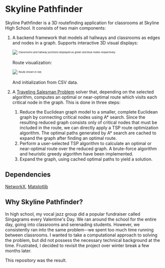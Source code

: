 # Skyline Pathfinder

Skyline Pathfinder is a 3D routefinding application for classrooms at Skyline High School. It consists of two main components:
1. A backend framework that models all hallways and classrooms as edges and nodes in a graph. Supports interactive 3D visual displays:
  
   ![](https://i.imgur.com/3Z9Jvca.gif)
   <sub><sup><sup>Classrooms and hallway junctions displayed as green and blue nodes respectively.</sup></sup></sub>


   Route visualization:

   ![](https://i.imgur.com/OlBGsNx.gif)
   <sub><sup><sup>Route shown in red.</sup></sup></sub>
     
   And initialization from CSV data.
     
2. A [Traveling Salesman Problem](https://en.wikipedia.org/wiki/Travelling_salesman_problem) solver that, depending on the selected algorithm, computes an optimal or near-optimal route which visits each critical node in the graph. This is done in three steps:
    1. Reduce the Euclidean graph model to a smaller, complete Euclidean graph by connecting critical nodes using A* search. Since the resulting reduced graph consists only of critical nodes that must be included in the route, we can directly apply a TSP route optimization algorithm. The optimal paths generated by A* search are cached to expand the graph after finding an optimal route.
    2. Perform a user-selected TSP algorithm to calculate an optimal or near-optimal route over the reduced graph. A brute-force algorithm and heuristic greedy algorithm have been implemented. 
    3. Expand the graph, using cached optimal paths to yield a solution.

## Dependencies
[NetworkX](https://networkx.github.io/), [Matplotlib](https://matplotlib.org/)

## Why Skyline Pathfinder?

In high school, my vocal jazz group did a popular fundraiser called Singagrams every Valentine's Day. We ran around the school for the entire day, going into classrooms and serenading students. However, we consistently ran into the same problem--we spent too much time running between classrooms. I wanted to take a computational approach to solving the problem, but did not possess the necessary technical background at the time. Frustrated, I decided to revisit the project over winter break a few months later. 

This repository was the result. 
